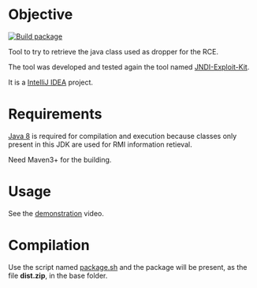 # Objective

[![Build package](https://github.com/righettod/log4shell-payload-grabber/actions/workflows/maven.yml/badge.svg?branch=main)](https://github.com/righettod/log4shell-payload-grabber/actions/workflows/maven.yml)

Tool to try to retrieve the java class used as dropper for the RCE.

The tool was developed and tested again the tool named [JNDI-Exploit-Kit](https://github.com/pimps/JNDI-Exploit-Kit).

It is a [IntelliJ IDEA](https://www.jetbrains.com/idea/download) project.

# Requirements

[Java 8](https://adoptium.net/?variant=openjdk8&jvmVariant=hotspot) is required for compilation and execution because classes only present in this JDK are used for RMI information retieval.

Need Maven3+ for the building.

# Usage

See the [demonstration](demo.mp4) video.

# Compilation

Use the script named [package.sh](package.sh) and the package will be present, as the file **dist.zip**, in the base folder.
